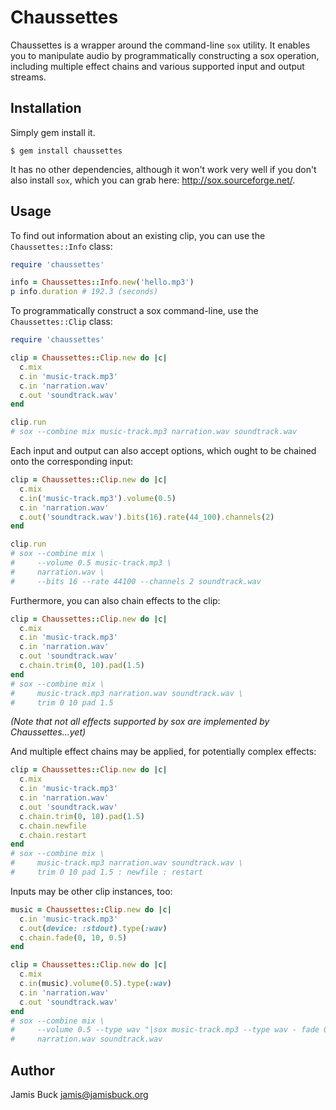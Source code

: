 # Chaussettes

Chaussettes is a wrapper around the command-line `sox` utility. It enables you
to manipulate audio by programmatically constructing a sox operation, including
multiple effect chains and various supported input and output streams.


## Installation

Simply gem install it.

    $ gem install chaussettes

It has no other dependencies, although it won't work
very well if you don't also install `sox`, which you can grab here: http://sox.sourceforge.net/.


## Usage

To find out information about an existing clip, you can use the
`Chaussettes::Info` class:

```ruby
require 'chaussettes'

info = Chaussettes::Info.new('hello.mp3')
p info.duration # 192.3 (seconds)
```

To programmatically construct a sox command-line, use the `Chaussettes::Clip`
class:

```ruby
require 'chaussettes'

clip = Chaussettes::Clip.new do |c|
  c.mix
  c.in 'music-track.mp3'
  c.in 'narration.wav'
  c.out 'soundtrack.wav'
end

clip.run
# sox --combine mix music-track.mp3 narration.wav soundtrack.wav
```

Each input and output can also accept options, which ought to be chained onto
the corresponding input:

```ruby
clip = Chaussettes::Clip.new do |c|
  c.mix
  c.in('music-track.mp3').volume(0.5)
  c.in 'narration.wav'
  c.out('soundtrack.wav').bits(16).rate(44_100).channels(2)
end

clip.run
# sox --combine mix \
#     --volume 0.5 music-track.mp3 \
#     narration.wav \
#     --bits 16 --rate 44100 --channels 2 soundtrack.wav
```

Furthermore, you can also chain effects to the clip:

```ruby
clip = Chaussettes::Clip.new do |c|
  c.mix
  c.in 'music-track.mp3'
  c.in 'narration.wav'
  c.out 'soundtrack.wav'
  c.chain.trim(0, 10).pad(1.5)
end
# sox --combine mix \
#     music-track.mp3 narration.wav soundtrack.wav \
#     trim 0 10 pad 1.5
```
_(Note that not all effects supported by sox are implemented by Chaussettes...yet)_

And multiple effect chains may be applied, for potentially complex effects:

```ruby
clip = Chaussettes::Clip.new do |c|
  c.mix
  c.in 'music-track.mp3'
  c.in 'narration.wav'
  c.out 'soundtrack.wav'
  c.chain.trim(0, 10).pad(1.5)
  c.chain.newfile
  c.chain.restart
end
# sox --combine mix \
#     music-track.mp3 narration.wav soundtrack.wav \
#     trim 0 10 pad 1.5 : newfile : restart
```

Inputs may be other clip instances, too:

```ruby
music = Chaussettes::Clip.new do |c|
  c.in 'music-track.mp3'
  c.out(device: :stdout).type(:wav)
  c.chain.fade(0, 10, 0.5)
end

clip = Chaussettes::Clip.new do |c|
  c.mix
  c.in(music).volume(0.5).type(:wav)
  c.in 'narration.wav'
  c.out 'soundtrack.wav'
end
# sox --combine mix \
#     --volume 0.5 --type wav "|sox music-track.mp3 --type wav - fade 0 10 0.5" \
#     narration.wav soundtrack.wav
```

## Author

Jamis Buck <jamis@jamisbuck.org>

